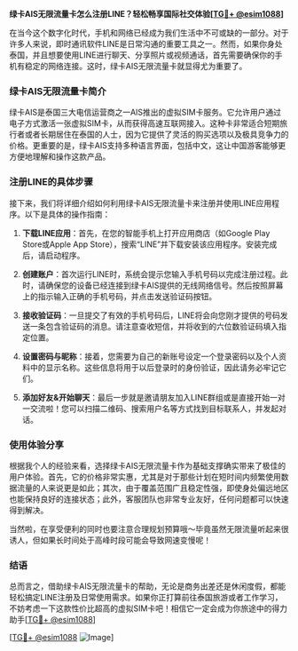 **绿卡AIS无限流量卡怎么注册LINE？轻松畅享国际社交体验[[TG💪+ @esim1088](https://t.me/s/esim1088)]**

在当今这个数字化时代，手机和网络已经成为我们生活中不可或缺的一部分。对于许多人来说，即时通讯软件LINE是日常沟通的重要工具之一。然而，如果你身处泰国，并且想要使用LINE进行聊天、分享照片或视频通话，首先需要确保你的手机有稳定的网络连接。这时，绿卡AIS无限流量卡就显得尤为重要了。

### 绿卡AIS无限流量卡简介

绿卡AIS是泰国三大电信运营商之一AIS推出的虚拟SIM卡服务。它允许用户通过电子方式激活一张虚拟SIM卡，从而获得高速互联网接入。这种卡非常适合短期旅行者或者长期居住在泰国的人士，因为它提供了灵活的购买选项以及极具竞争力的价格。更重要的是，绿卡AIS支持多种语言界面，包括中文，这让中国游客能够更方便地理解和操作这款产品。

### 注册LINE的具体步骤

接下来，我们将详细介绍如何利用绿卡AIS无限流量卡来注册并使用LINE应用程序。以下是具体的操作指南：

1. **下载LINE应用**：首先，在您的智能手机上打开应用商店（如Google Play Store或Apple App Store），搜索“LINE”并下载安装该应用程序。安装完成后，请启动程序。
   
2. **创建账户**：首次运行LINE时，系统会提示您输入手机号码以完成注册过程。此时，请确保您的设备已经连接到绿卡AIS提供的无线网络信号。然后按照屏幕上的指示输入正确的手机号码，并点击发送验证码按钮。

3. **接收验证码**：一旦提交了有效的手机号码后，LINE将会向您刚才提供的号码发送一条包含验证码的消息。请注意查收短信，并将收到的六位数验证码填入指定位置。

4. **设置密码与昵称**：接着，您需要为自己的新账号设定一个登录密码以及个人资料中的显示名称。这些信息将用于以后登录时的身份验证，因此请务必牢记它们。

5. **添加好友&开始聊天**：最后一步就是邀请朋友加入LINE群组或是直接开始一对一交流啦！您可以扫描二维码、搜索用户名等方式找到目标联系人，并发起对话。

### 使用体验分享

根据我个人的经验来看，选择绿卡AIS无限流量卡作为基础支撑确实带来了极佳的用户体验。首先，它的价格非常实惠，尤其是对于那些计划在短时间内频繁使用数据流量的人来说更是如此；其次，由于覆盖范围广且稳定性强，即使身处偏远地区也能保持良好的连接状态；此外，客服团队也非常专业友好，任何问题都可以快速得到解决。

当然啦，在享受便利的同时也要注意合理规划预算哦～毕竟虽然无限流量听起来很诱人，但如果长时间处于高峰时段可能会导致网速变慢呢！

### 结语

总而言之，借助绿卡AIS无限流量卡的帮助，无论是商务出差还是休闲度假，都能轻松搞定LINE注册及日常使用需求。如果你正打算前往泰国旅游或者工作学习，不妨考虑一下这款性价比超高的虚拟SIM卡吧！相信它一定会成为你旅途中的得力助手[[TG💪+ @esim1088](https://t.me/s/esim1088)] 

[[TG💪+ @esim1088](https://t.me/s/esim1088) ![Image](https://i.postimg.cc/4NQfJmqS/Snipaste-2025-05-13-00-14-12.png)]
